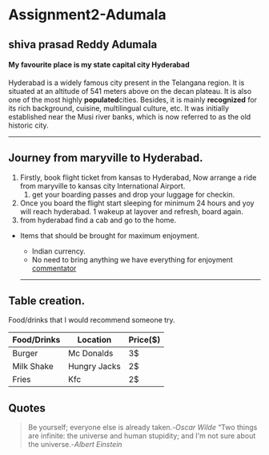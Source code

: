 # Assignment2-Adumala

## shiva prasad Reddy Adumala
#### My favourite place is my state capital city Hyderabad <br>
 Hyderabad is a widely famous city present in the Telangana region. It is situated at an altitude of 541 meters above on the decan plateau. It is also one of the most highly **populated**cities. Besides, it is mainly **recognized** for its rich background, cuisine, multilingual culture, etc. It was initially established near the Musi river banks, which is now referred to as the old historic city.

---

##  Journey from maryville to Hyderabad.
1. Firstly, book flight ticket from kansas to Hyderabad, Now arrange a ride from maryville to kansas city International Airport.
    1. get your boarding passes and drop your luggage for checkin.
2. Once you board the flight start sleeping for minimum 24 hours and yoy will reach hyderabad.
    1 wakeup at layover and refresh, board again.
3. from hyderabad find a cab and go to the home.

* Items that should be brought for maximum enjoyment.
    * Indian currency.
    * No need to bring anything we have everything for enjoyment
    [commentator](aboutme.md)

    ---

 ## Table creation.

 Food/drinks that I would recommend someone try.

| Food/Drinks | Location     | Price($) |
| ------------| ---------    | -------- |
| Burger      | Mc Donalds   | 3$       |
| Milk Shake  | Hungry Jacks | 2$       |
| Fries       | Kfc          | 2$       |


## Quotes
> Be yourself; everyone else is already taken.-*Oscar Wilde*
> “Two things are infinite: the universe and human stupidity; and I'm not sure about the universe.-*Albert Einstein*
